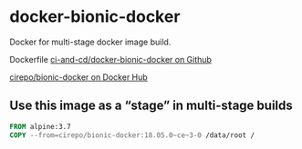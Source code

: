 # docker-bionic-docker

Docker for multi-stage docker image build.

Dockerfile [ci-and-cd/docker-bionic-docker on Github](https://github.com/ci-and-cd/docker-bionic-docker)

[cirepo/bionic-docker on Docker Hub](https://hub.docker.com/r/cirepo/bionic-docker/)

## Use this image as a “stage” in multi-stage builds

```dockerfile
FROM alpine:3.7
COPY --from=cirepo/bionic-docker:18.05.0~ce~3-0 /data/root /
```
